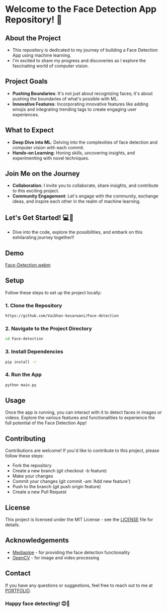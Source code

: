 # Welcome to the Face Detection App Repository! 👋

## About the Project
- This repository is dedicated to my journey of building a Face Detection App using machine learning.
- I'm excited to share my progress and discoveries as I explore the fascinating world of computer vision.

## Project Goals
- **Pushing Boundaries**: It's not just about recognizing faces; it's about pushing the boundaries of what's possible with ML.
- **Innovative Features**: Incorporating innovative features like adding emojis and integrating trending tags to create engaging user experiences.

## What to Expect
- **Deep Dive into ML**: Delving into the complexities of face detection and computer vision with each commit.
- **Hands-on Learning**: Honing skills, uncovering insights, and experimenting with novel techniques.

## Join Me on the Journey
- **Collaboration**: I invite you to collaborate, share insights, and contribute to this exciting project.
- **Community Engagement**: Let's engage with the community, exchange ideas, and inspire each other in the realm of machine learning.

## Let's Get Started! 💻🚀
- Dive into the code, explore the possibilities, and embark on this exhilarating journey together!!

## Demo
[Face-Detection.webm](https://github.com/Vaibhav-kesarwani/Face-detection/assets/116189379/bcf5bfc3-30cb-4115-b9bf-5ea656500fdc)


## Setup

Follow these steps to set up the project locally:

### 1. Clone the Repository

```bash
https://github.com/Vaibhav-kesarwani/Face-detection
```

### 2. Navigate to the Project Directory

```bash
cd Face-detection
```

### 3. Install Dependencies

```bash
pip install -r
```

### 4. Run the App

```bash
python main.py
```
## Usage

Once the app is running, you can interact with it to detect faces in images or videos. Explore the various features and functionalities to experience the full 
potential of the Face Detection App!

## Contributing

Contributions are welcome! If you'd like to contribute to this project, please follow these steps:

- Fork the repository
- Create a new branch (git checkout -b feature)
- Make your changes
- Commit your changes (git commit -am 'Add new feature')
- Push to the branch (git push origin feature)
- Create a new Pull Request

## License
This project is licensed under the MIT License - see the [LICENSE](https://github.com/Vaibhav-kesarwani/Face-detection/blob/master/LICENSE) file for details.

## Acknowledgements

- [Mediapipe](https://ai.google.dev/edge/mediapipe/solutions/guide) - for providing the face detection functionality
- [OpenCV](https://opencv.org/) - for image and video processing

## Contact

If you have any questions or suggestions, feel free to reach out to me at [PORTFOLIO](https://vaibhav-kesarwani.vercel.app).
<br/>

### Happy face detecting! 😊👀

